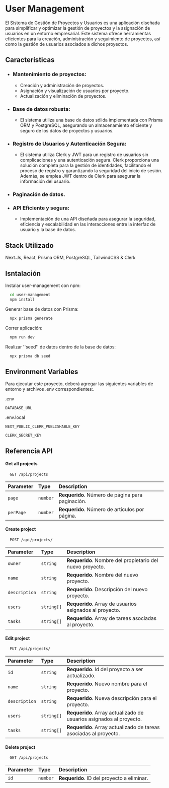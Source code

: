 
# User Management 

El Sistema de Gestión de Proyectos y Usuarios es una aplicación diseñada para simplificar y optimizar la gestión de proyectos y la asignación de usuarios en un entorno empresarial. Este sistema ofrece herramientas eficientes para la creación, administración y seguimiento de proyectos, así como la gestión de usuarios asociados a dichos proyectos.


## Características

- ### Mantenimiento de proyectos:
    - Creación y administración de proyectos.
    - Asignación y visualización de usuarios por proyecto.
    - Actualización y eliminación de proyectos.
- ###  Base de datos robusta:
    - El sistema utiliza una base de datos sólida implementada con Prisma ORM y PostgreSQL, asegurando un almacenamiento eficiente y seguro de los datos de proyectos y usuarios.
- ###  Registro de Usuarios y Autenticación Segura:
    - El sistema utiliza Clerk y JWT para un registro de usuarios sin complicaciones y una autenticación segura. Clerk proporciona una solución completa para la gestión de identidades, facilitando el proceso de registro y garantizando la seguridad del inicio de sesión. Además, se emplea JWT dentro de Clerk para asegurar la información del usuario.
- ###  Paginación de datos.
- ###  API Eficiente y segura:
    - Implementación de una API diseñada para asegurar la seguridad, eficiencia y escalabilidad en las interacciones entre la interfaz de usuario y la base de datos.


## Stack Utilizado

Next.Js, React, Prisma ORM, PostgreSQL, TailwindCSS & Clerk




## Isntalación

Instalar user-management con npm:

```bash
  cd user-management
  npm install 
```

Generar base de datos con Prisma:

```bash
  npx prisma generate 
```

Correr aplicación:

```bash
  npm run dev 
```

Realizar ''seed'' de datos dentro de la base de datos:

```bash
  npx prisma db seed
```
## Environment Variables

Para ejecutar este proyecto, deberá agregar las siguientes variables de entorno y archivos .env correspondientes:.

.env

`DATABASE_URL`

.env.local

`NEXT_PUBLIC_CLERK_PUBLISHABLE_KEY`

`CLERK_SECRET_KEY`


## Referencia API 

#### Get all projects

```http
  GET /api/projects
```

| Parameter | Type     | Description                |
| :-------- | :------- | :------------------------- |
| `page` | `number` | **Requerido**. Número de página para paginación. |
|    `perPage`    |    `number`    |  **Requerido**.  Número de artículos por página.         |

#### Create project

```http
  POST /api/projects/
```

| Parameter | Type     | Description                       |
| :-------- | :------- | :-------------------------------- |
| `owner`      | `string` | **Requerido**. Nombre del propietario del nuevo proyecto.|
| `name`      | `string` | **Requerido**. Nombre del nuevo proyecto. |
| `description`      | `string` | **Requerido**. Descripción del nuevo proyecto. |
| `users`      | `string[]` | **Requerido**. Array de usuarios asignados al proyecto. |
| `tasks`      | `string[]` | **Requerido**. Array de tareas asociadas al proyecto. |

#### Edit project

```http
  PUT /api/projects/
```

| Parameter | Type     | Description                       |
| :-------- | :------- | :-------------------------------- |
| `id`      | `string` | **Requerido**. Id del proyecto a ser actualizado.|
| `name`      | `string` | **Requerido**. Nuevo nombre para el proyecto. |
| `description`      | `string` | **Requerido**. Nueva descripción para el proyecto. |
| `users`      | `string[]` | **Requerido**. Array actualizado de usuarios asignados al proyecto. |
| `tasks`      | `string[]` | **Requerido**.  Array actualizado de tareas asociadas al proyecto. |

#### Delete project

```http
  GET /api/projects
```

| Parameter | Type     | Description                |
| :-------- | :------- | :------------------------- |
| `id` | `number` | **Requerido**. ID del proyecto a eliminar. |
